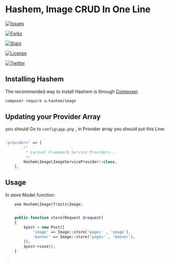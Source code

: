 # Hashem, Image CRUD In One Line
 [![Issues](https://img.shields.io/github/issues/BNhashem16/Images.svg?style=plastic&logo=appveyor)](https://github.com/BNhashem16/Images)

[![Forks](https://img.shields.io/github/forks/BNhashem16/Images.svg?style=plastic&logo=appveyor)](https://github.com/BNhashem16/Images)

[![Stars](https://img.shields.io/github/stars/BNhashem16/Images.svg?style=plastic&logo=appveyor)](https://github.com/BNhashem16/Images)

[![License](https://img.shields.io/github/license/BNhashem16/Images.svg?style=plastic&logo=appveyor)](https://github.com/BNhashem16/Images)

[![Twitter](https://img.shields.io/twitter/url?url=https%3A%2F%2Fgithub.com%2FBNhashem16%2FImages)](https://github.com/BNhashem16/Images)

## Installing Hashem

The recommended way to install Hashem is through
[Composer](https://getcomposer.org/).

```bash
composer require a.hashem/image
```

## Updating your Provider Array

you should Go to `config\app.php` , in Provider array you should put this Line:

```php

'providers' => [
        /*
         * Laravel Framework Service Providers...
         */
        Hashem\Image\ImageServiceProvider::class,
    ],
```

## Usage

In store Model function:

```php
    use Hashem\Image\Traits\Image;


    public function store(Request $request)
    {
        $post = new Post([
            'image' => Image::store('pages' , 'image'),
            'banner' => Image::store('pages' , 'banner'),
        ]);
        $post->save();
    }

``
